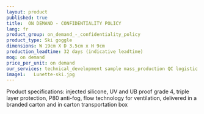 ```yaml
---
layout: product
published: true
title:  ON DEMAND - CONFIDENTIALITY POLICY
lang: fr
product_group: on_demand_-_confidentiality_policy
product_type: Ski goggle
dimensions: W 19cm X D 3.5cm x H 9cm
production_leadtime: 32 days (indicative leadtime)
moq: on demand
price_per_unit: on demand
our_services: technical_development sample mass_production QC logistic shipping
image1:   Lunette-ski.jpg
---
```

Product specifications:  injected silicone, UV and UB proof grade 4, triple layer protection, P80 anti-fog, flow technology for ventilation, delivered in a branded carton and in carton transportation box						
